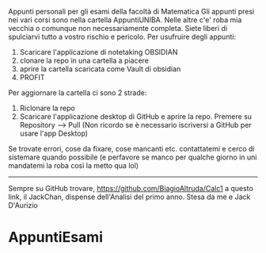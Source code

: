 Appunti personali per gli esami della facoltà di  Matematica
Gli appunti presi nei vari corsi sono nella cartella AppuntiUNIBA. Nelle altre c'e' roba mia vecchia o comunque non necessariamente completa. Siete liberi di spulciarvi tutto a vostro rischio e pericolo.
Per usufruire degli appunti:
1. Scaricare l'applicazione di notetaking OBSIDIAN
2. clonare la repo in una cartella a piacere
3. aprire la cartella scaricata come Vault di obsidian
4. PROFIT

Per aggiornare la cartella ci sono 2 strade:
1. Riclonare la repo
2. Scaricare l'applicazione desktop di GitHub e aprire la repo. Premere su Repository --> Pull 
(Non ricordo se è necessario iscriversi a GitHub per usare l'app Desktop)

Se trovate errori, cose da fixare, cose mancanti etc. contattatemi e cerco di sistemare quando possibile
(e perfavore se manco per qualche giorno in uni mandatemi la roba così la metto qua lol)

----------------------------------------------------------------------------------------------------------
Sempre su GitHub trovare, https://github.com/BiagioAltruda/Calc1 a questo link, il JackChan, dispense dell'Analisi del primo anno. Stesa da me e Jack D'Aurizio
# AppuntiEsami
